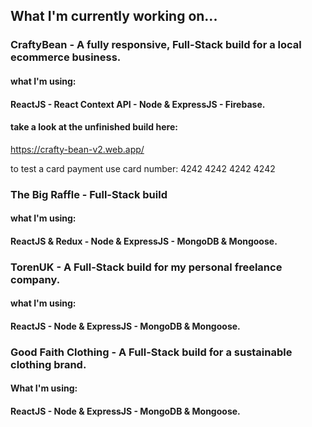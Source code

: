 ## What I'm currently working on... 

### CraftyBean - A fully responsive, Full-Stack build for a local ecommerce business.

#### what I'm using:
#### ReactJS - React Context API - Node & ExpressJS - Firebase.

#### take a look at the unfinished build here:
https://crafty-bean-v2.web.app/

to test a card payment use card number: 4242 4242 4242 4242

### The Big Raffle - Full-Stack build 

#### what I'm using:
#### ReactJS & Redux - Node & ExpressJS - MongoDB & Mongoose.


### TorenUK - A Full-Stack build for my personal freelance company.

#### what I'm using:
#### ReactJS - Node & ExpressJS - MongoDB & Mongoose. 

### Good Faith Clothing - A Full-Stack build for a sustainable clothing brand.

#### What I'm using:
#### ReactJS - Node & ExpressJS - MongoDB & Mongoose.
